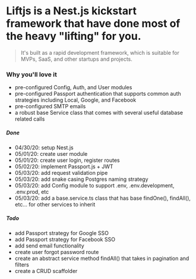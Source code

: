 # Liftjs is a Nest.js kickstart framework that have done most of the heavy "lifting" for you.
> It's built as a rapid development framework, which is suitable for MVPs, SaaS, and other startups and projects.

### Why you'll love it
- pre-configured Config, Auth, and User modules
- pre-configured Passport authentication that supports common auth strategies including Local, Google, and Facebook
- pre-configured SMTP emails 
- a robust base Service class that comes with several useful database related calls

##### Done
- 04/30/20: setup Nest.js
- 05/01/20: create user module
- 05/01/20: create user login, register routes
- 05/02/20: implement Passport.js + JWT
- 05/03/20: add request validation pipe
- 05/03/20: add snake casing Postgres naming strategy
- 05/03/20: add Config module to support .env, .env.development, .env.prod, etc
- 05/03/20: add a base.service.ts class that has base findOne(), findAll(), etc... for other services to inherit

##### Todo
- add Passport strategy for Google SSO
- add Passport strategy for Facebook SSO
- add send email functionality
- create user forgot password route
- create an abstract service method findAll() that takes in pagination and filters
- create a CRUD scaffolder
